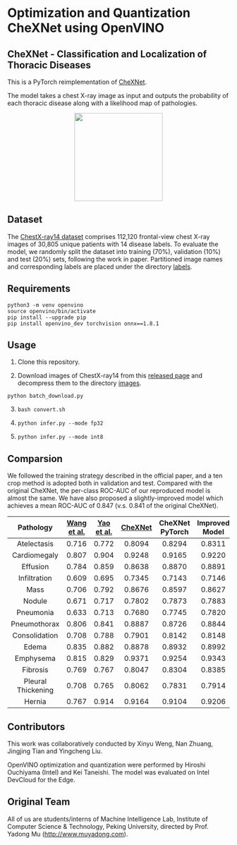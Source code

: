 # Optimization and Quantization CheXNet using OpenVINO

## CheXNet - Classification and Localization of Thoracic Diseases

This is a PyTorch reimplementation of [CheXNet](https://stanfordmlgroup.github.io/projects/chexnet/).

The model takes a chest X-ray image as input and outputs the probability of each thoracic disease along with a likelihood map of pathologies.

<div align=center><img width="200" src="./localization/00008473_011-3.png"/></div>

## Dataset

The [ChestX-ray14 dataset](http://openaccess.thecvf.com/content_cvpr_2017/papers/Wang_ChestX-ray8_Hospital-Scale_Chest_CVPR_2017_paper.pdf) 
comprises 112,120 frontal-view chest X-ray images of 30,805 unique patients with 14 disease labels. 
To evaluate the model, we randomly split the dataset into training (70%), validation (10%) and test (20%) sets, following the work in paper. 
Partitioned image names and corresponding labels are placed under the directory [labels](./ChestX-ray14/labels).

## Requirements

```
python3 -m venv openvino
source openvino/bin/activate
pip install --upgrade pip
pip install openvino_dev torchvision onnx==1.8.1
```

## Usage

1. Clone this repository.

2. Download images of ChestX-ray14 from this [released page](https://nihcc.app.box.com/v/ChestXray-NIHCC) and decompress them to the directory [images](./ChestX-ray14/images).

```
python batch_download.py
```

3. `bash convert.sh`

4. `python infer.py --mode fp32`

5. `python infer.py --mode int8`

## Comparsion

We followed the training strategy described in the official paper, and a ten crop method is adopted both in validation and test.
Compared with the original CheXNet, the per-class ROC-AUC of our reproduced model is almost the same.
We have also proposed a slightly-improved model which achieves a mean ROC-AUC of 0.847 (v.s. 0.841 of the original CheXNet).

|     Pathology      | [Wang et al.](https://arxiv.org/abs/1705.02315) | [Yao et al.](https://arxiv.org/abs/1710.10501) | [CheXNet](https://arxiv.org/abs/1711.05225) | CheXNet PyTorch | Improved Model |
| :----------------: | :-----: | :-----: | :------: | :------: | :------: |
|    Atelectasis     |  0.716  |  0.772  |  0.8094  |  0.8294  |  0.8311  |
|    Cardiomegaly    |  0.807  |  0.904  |  0.9248  |  0.9165  |  0.9220  |
|      Effusion      |  0.784  |  0.859  |  0.8638  |  0.8870  |  0.8891  |
|    Infiltration    |  0.609  |  0.695  |  0.7345  |  0.7143  |  0.7146  |
|        Mass        |  0.706  |  0.792  |  0.8676  |  0.8597  |  0.8627  |
|       Nodule       |  0.671  |  0.717  |  0.7802  |  0.7873  |  0.7883  |
|     Pneumonia      |  0.633  |  0.713  |  0.7680  |  0.7745  |  0.7820  |
|    Pneumothorax    |  0.806  |  0.841  |  0.8887  |  0.8726  |  0.8844  |
|   Consolidation    |  0.708  |  0.788  |  0.7901  |  0.8142  |  0.8148  |
|       Edema        |  0.835  |  0.882  |  0.8878  |  0.8932  |  0.8992  |
|     Emphysema      |  0.815  |  0.829  |  0.9371  |  0.9254  |  0.9343  |
|      Fibrosis      |  0.769  |  0.767  |  0.8047  |  0.8304  |  0.8385  |
| Pleural Thickening |  0.708  |  0.765  |  0.8062  |  0.7831  |  0.7914  |
|       Hernia       |  0.767  |  0.914  |  0.9164  |  0.9104  |  0.9206  |

## Contributors

This work was collaboratively conducted by Xinyu Weng, Nan Zhuang, Jingjing Tian and Yingcheng Liu.

OpenVINO optimization and quantization were performed by Hiroshi Ouchiyama (Intel) and Kei Taneishi. The model was evaluated on Intel DevCloud for the Edge.

## Original Team

All of us are students/interns of Machine Intelligence Lab, Institute of Computer Science & Technology, Peking University, directed by Prof. Yadong Mu (http://www.muyadong.com).
